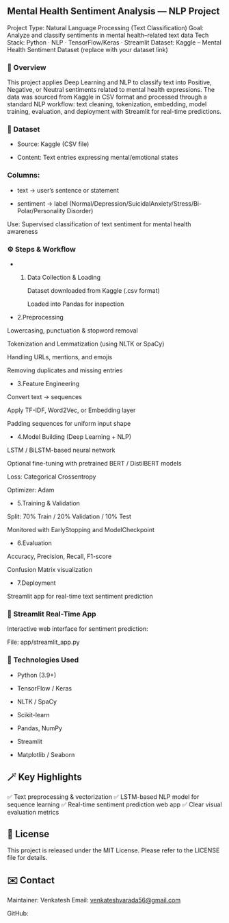 
## Mental Health Sentiment Analysis — NLP Project

Project Type: Natural Language Processing (Text Classification)
Goal: Analyze and classify sentiments in mental health–related text data
Tech Stack: Python · NLP · TensorFlow/Keras · Streamlit
Dataset: Kaggle – Mental Health Sentiment Dataset
 (replace with your dataset link)

### 🧠  Overview

This project applies Deep Learning and NLP to classify text into Positive, Negative, or Neutral sentiments related to mental health expressions.
The data was sourced from Kaggle in CSV format and processed through a standard NLP workflow: text cleaning, tokenization, embedding, model training, evaluation, and deployment with Streamlit for real-time predictions.

### 🧾 Dataset

* Source: Kaggle (CSV file)

* Content: Text entries expressing mental/emotional states

### Columns:

* text → user’s sentence or statement

* sentiment → label (Normal/Depression/SuicidalAnxiety/Stress/Bi-Polar/Personality Disorder)

Use: Supervised classification of text sentiment for mental health awareness

### ⚙️ Steps & Workflow
* 1. Data Collection & Loading

       Dataset downloaded from Kaggle (.csv format)

       Loaded into Pandas for inspection

* 2.Preprocessing

Lowercasing, punctuation & stopword removal

Tokenization and Lemmatization (using NLTK or SpaCy)

Handling URLs, mentions, and emojis

Removing duplicates and missing entries

* 3.Feature Engineering

Convert text → sequences

Apply TF-IDF, Word2Vec, or Embedding layer

Padding sequences for uniform input shape

* 4.Model Building (Deep Learning + NLP)

LSTM / BiLSTM-based neural network

Optional fine-tuning with pretrained BERT / DistilBERT models

Loss: Categorical Crossentropy

Optimizer: Adam

* 5.Training & Validation

Split: 70% Train / 20% Validation / 10% Test

Monitored with EarlyStopping and ModelCheckpoint

* 6.Evaluation

Accuracy, Precision, Recall, F1-score

Confusion Matrix visualization

* 7.Deployment

Streamlit app for real-time text sentiment prediction

### 💬 Streamlit Real-Time App
Interactive web interface for sentiment prediction:

File: app/streamlit_app.py

### 🧰 Technologies Used

* Python (3.9+)

* TensorFlow / Keras

* NLTK / SpaCy

* Scikit-learn

* Pandas, NumPy

* Streamlit

* Matplotlib / Seaborn
## 🪄 Key Highlights

✅ Text preprocessing & vectorization
✅ LSTM-based NLP model for sequence learning
✅ Real-time sentiment prediction web app
✅ Clear visual evaluation metrics
## 📜 License

This project is released under the MIT License.
Please refer to the LICENSE
 file for details.

## ✉️ Contact

Maintainer: Venkatesh
Email: venkateshvarada56@gmail.com

GitHub: 
